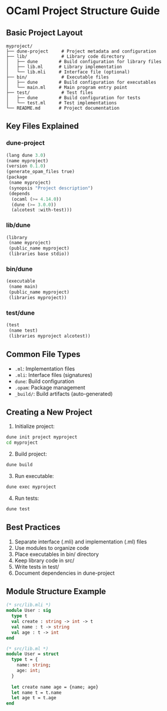 # OCaml Project Structure Guide

## Basic Project Layout
```
myproject/
├── dune-project     # Project metadata and configuration
├── lib/             # Library code directory
│   ├── dune        # Build configuration for library files
│   ├── lib.ml      # Library implementation
│   └── lib.mli     # Interface file (optional)
├── bin/             # Executable files
│   ├── dune        # Build configuration for executables
│   └── main.ml     # Main program entry point
├── test/            # Test files
│   ├── dune        # Build configuration for tests
│   └── test.ml     # Test implementations
└── README.md       # Project documentation
```

## Key Files Explained

### dune-project
```scheme
(lang dune 3.0)
(name myproject)
(version 0.1.0)
(generate_opam_files true)
(package
 (name myproject)
 (synopsis "Project description")
 (depends
  (ocaml (>= 4.14.0))
  (dune (>= 3.0.0))
  (alcotest :with-test)))
```

### lib/dune
```scheme
(library
 (name myproject)
 (public_name myproject)
 (libraries base stdio))
```

### bin/dune
```scheme
(executable
 (name main)
 (public_name myproject)
 (libraries myproject))
```

### test/dune
```scheme
(test
 (name test)
 (libraries myproject alcotest))
```

## Common File Types

- `.ml`: Implementation files
- `.mli`: Interface files (signatures)
- `dune`: Build configuration
- `.opam`: Package management
- `_build/`: Build artifacts (auto-generated)

## Creating a New Project

1. Initialize project:
```bash
dune init project myproject
cd myproject
```

2. Build project:
```bash
dune build
```

3. Run executable:
```bash
dune exec myproject
```

4. Run tests:
```bash
dune test
```

## Best Practices

1. Separate interface (.mli) and implementation (.ml) files
2. Use modules to organize code
3. Place executables in bin/ directory
4. Keep library code in src/
5. Write tests in test/
6. Document dependencies in dune-project

## Module Structure Example

```ocaml
(* src/lib.mli *)
module User : sig
  type t
  val create : string -> int -> t
  val name : t -> string
  val age : t -> int
end

(* src/lib.ml *)
module User = struct
  type t = {
    name: string;
    age: int;
  }
  
  let create name age = {name; age}
  let name t = t.name
  let age t = t.age
end
```